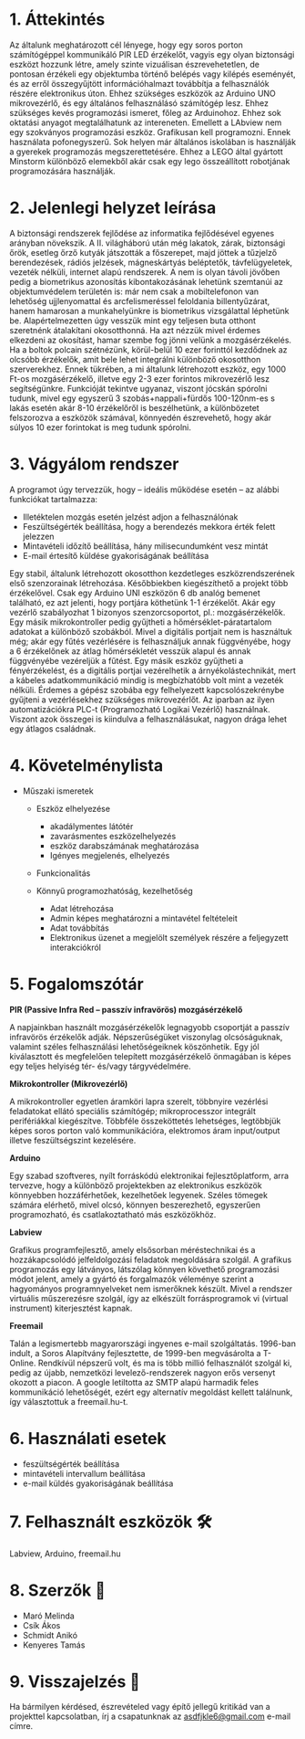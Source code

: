 # 1. Áttekintés

Az általunk meghatározott cél lényege, hogy egy soros porton számítógéppel kommunikáló PIR LED érzékelőt, vagyis egy olyan biztonsági eszközt hozzunk létre, amely szinte vizuálisan észrevehetetlen, de pontosan érzékeli egy objektumba történő belépés vagy kilépés eseményét, és az erről összegyűjtött információhalmazt továbbítja a felhasználók részére elektronikus úton. Ehhez szükséges eszközök az Arduino UNO mikrovezérlő, és egy általános felhasználásó számítógép lesz. Ehhez szükséges kevés  programozási ismeret, főleg az Arduinohoz. Ehhez sok oktatási anyagot megtalálhatunk az intereneten. Emellett a LAbview nem egy szokványos programozási eszköz. Grafikusan kell programozni. Ennek használata pofonegyszerű. Sok helyen már általános iskolában is használják a gyerekek programozás megszerettetésére. Ehhez a LEGO által gyártott Minstorm különböző elemekből akár csak egy lego összeállított robotjának programozására használják.

# 2. Jelenlegi helyzet leírása

A biztonsági rendszerek fejlődése az informatika fejlődésével egyenes arányban növekszik. A II. világháború után még lakatok, zárak, biztonsági őrök, esetleg őrző kutyák játszották a főszerepet, majd jöttek a tűzjelző berendezések, rádiós jelzések, mágneskártyás beléptetők, távfelügyeletek, vezeték nélküli, internet alapú rendszerek. A nem is olyan távoli jövőben pedig a biometrikus azonosítás kibontakozásának lehetünk szemtanúi az objektumvédelem területén is: már nem csak a mobiltelefonon van lehetőség ujjlenyomattal és arcfelismeréssel feloldania billentyűzárat, hanem hamarosan a munkahelyünkre is biometrikus vizsgálattal léphetünk be.
Alapértelmezetten úgy vesszük mint egy teljesen buta otthont szeretnénk átalakítani okosotthonná. Ha azt nézzük mivel érdemes elkezdeni az okosítást, hamar szembe fog jönni velünk a mozgásérzékelés. Ha a boltok polcain szétnézünk, körül-belül 10 ezer forinttól kezdődnek az olcsóbb érzékelők, amit bele lehet integrálni különböző okosotthon szerverekhez. Ennek tükrében, a mi általunk létrehozott eszköz, egy 1000 Ft-os mozgásérzékelő, illetve egy 2-3 ezer forintos mikrovezérlő lesz segítségünkre. Funkcióját tekintve ugyanaz, viszont jócskán spórolni tudunk, mivel egy egyszerű 3 szobás+nappali+fürdős 100-120nm-es s lakás esetén akár 8-10 érzékelőről is beszélhetünk, a különbözetet felszorozva a eszközök számával, könnyedén észrevehető, hogy akár súlyos 10 ezer forintokat is meg tudunk spórolni.

# 3. Vágyálom rendszer
   
A programot úgy tervezzük, hogy – ideális működése esetén – az alábbi funkciókat tartalmazza:
-   Illetéktelen mozgás esetén jelzést adjon a felhasználónak
-   Feszültségérték beállítása, hogy a berendezés mekkora érték felett jelezzen
-   Mintavételi időzítő beállítása, hány milisecundumként vesz mintát
-   E-mail értesítő küldése gyakoriságának beállítása

Egy stabil, általunk létrehozott okosotthon kezdetleges eszközrendszerének első szenzorainak létrehozása. Későbbiekben kiegészíthető a projekt több érzékelővel. Csak egy Arduino UNI eszközön 6 db analóg bemenet található, ez azt jelenti, hogy portjára köthetünk 1-1 érzékelőt. Akár egy vezérlő szabályozhat 1 bizonyos szenzorcsoportot, pl.: mozgásérzékelők. Egy másik mikrokontroller pedig gyűjtheti a hőmérséklet-páratartalom adatokat a különböző szobákból. Mivel a digitális portjait nem is használtuk még; akár egy fűtés vezérlésére is felhasználjuk annak függvényébe, hogy a 6 érzékelőnek az átlag hőmérsékletét vesszük alapul és annak függvényébe vezéreljük a fűtést.
Egy másik eszköz gyűjtheti a fényérzékelést, és a digitális portjai vezérelhetik a árnyékolástechnikát, mert a kábeles adatkommunikáció mindig is megbízhatóbb volt mint a vezeték nélküli. Érdemes a gépész szobába egy felhelyezett kapcsolószekrénybe gyűjteni a vezérlésekhez szükséges mikrovezérlőt. Az iparban az ilyen automatizációkra PLC-t (Programozható Logikai Vezérlő) használnak. Viszont azok összegei is kiindulva a felhasználásukat, nagyon drága lehet egy átlagos családnak.
    
# 4. Követelménylista
- Műszaki ismeretek
    - Eszköz elhelyezése
        - akadálymentes látótér
        - zavarásmentes eszközelhelyezés
        - eszköz darabszámának meghatározása
        - Igényes megjelenés, elhelyezés

    - Funkcionalitás
    - Könnyű programozhatóság, kezelhetőség
        - Adat létrehozása
        - Admin képes meghatározni a mintavétel feltételeit
        - Adat továbbítás
        - Elektronikus üzenet a megjelölt személyek részére a feljegyzett interakciókról

# 5. Fogalomszótár

**PIR (Passive Infra Red – passzív infravörös) mozgásérzékelő**

A napjainkban használt mozgásérzékelők legnagyobb csoportját a passzív infravörös érzékelők adják. Népszerűségüket viszonylag olcsóságuknak, valamint széles felhasználási lehetőségeiknek köszönhetik.  Egy jól kiválasztott és megfelelően telepített mozgásérzékelő önmagában is képes egy teljes helyiség tér- és/vagy tárgyvédelmére.     
    
**Mikrokontroller (Mikrovezérlő)**

A mikrokontroller egyetlen áramköri lapra szerelt, többnyire vezérlési feladatokat ellátó speciális számítógép; mikroprocesszor integrált perifériákkal kiegészítve. Többféle összeköttetés lehetséges, legtöbbjük képes soros porton való kommunikációra, elektromos áram input/output illetve feszültségszint kezelésére.

**Arduino**
        
Egy szabad szoftveres, nyílt forráskódú elektronikai fejlesztőplatform, arra tervezve, hogy a különböző projektekben az elektronikus eszközök könnyebben hozzáférhetőek, kezelhetőek legyenek. Széles tömegek számára elérhető, mivel olcsó, könnyen beszerezhető, egyszerűen programozható, és csatlakoztatható más eszközökhöz.

**Labview**

Grafikus programfejlesztő, amely elsősorban méréstechnikai és a hozzákapcsolódó jelfeldolgozási feladatok megoldására szolgál. A grafikus programozás egy látványos, látszólag könnyen követhető programozási módot jelent, amely a gyártó és forgalmazók véleménye szerint a hagyományos programnyelveket nem ismerőknek készült. Mivel a rendszer virtuális műszerezésre szolgál, így az elkészült forrásprogramok vi (virtual instrument) kiterjesztést kapnak.

**Freemail**
       
Talán a legismertebb magyarországi ingyenes e-mail szolgáltatás. 1996-ban indult, a Soros Alapítvány fejlesztette, de 1999-ben megvásárolta a T-Online. Rendkívül népszerű volt, és ma is több millió felhasználót szolgál ki, pedig az újabb, nemzetközi levelező-rendszerek nagyon erős versenyt okozott a piacon. A google letiltotta az SMTP alapú harmadik feles kommunikáció lehetőségét, ezért egy alternatív megoldást kellett találnunk, így választottuk a freemail.hu-t.  
        
# 6. Használati esetek

- feszültségérték beállítása 
- mintavételi intervallum beállítása
- e-mail küldés gyakoriságának beállítása

# 7. Felhasznált eszközök 🛠

Labview, Arduino, freemail.hu

# 8. Szerzők 📗

- Maró Melinda
- Csík Ákos
- Schmidt Anikó
- Kenyeres Tamás

# 9. Visszajelzés 📧

Ha bármilyen kérdésed, észrevételed vagy építő jellegű kritikád van a projekttel kapcsolatban, írj a csapatunknak az asdfjkle6@gmail.com e-mail címre.

